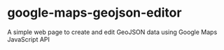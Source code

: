 # google-maps-geojson-editor
A simple web page to create and edit GeoJSON data using Google Maps JavaScript API
